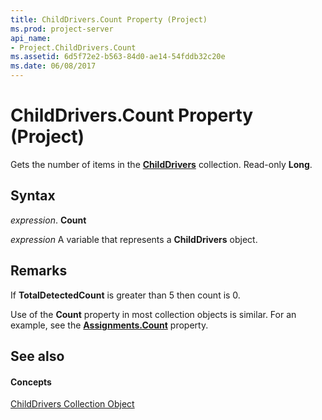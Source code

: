 ```yaml
---
title: ChildDrivers.Count Property (Project)
ms.prod: project-server
api_name:
- Project.ChildDrivers.Count
ms.assetid: 6d5f72e2-b563-84d0-ae14-54fddb32c20e
ms.date: 06/08/2017
---
```



# ChildDrivers.Count Property (Project)

Gets the number of items in the  **[ChildDrivers](Project.childdrivers.md)** collection. Read-only **Long**.


## Syntax

 _expression_. **Count**

 _expression_ A variable that represents a **ChildDrivers** object.


## Remarks

If  **TotalDetectedCount** is greater than 5 then count is 0.

Use of the  **Count** property in most collection objects is similar. For an example, see the **[Assignments.Count](Project.Assignments.Count.md)** property.


## See also


#### Concepts


[ChildDrivers Collection Object](Project.childdrivers.md)
